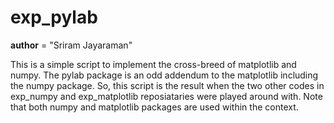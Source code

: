 # exp_pylab
__author__ = "Sriram Jayaraman"

This is a simple script to implement the cross-breed of matplotlib and numpy. The pylab package is an odd addendum to the matplotlib including the numpy package. So, this script is the result when the two other codes in exp_numpy and exp_matplotlib reposiataries were played around with. Note that both numpy and matplotlib packages are used within the context.
